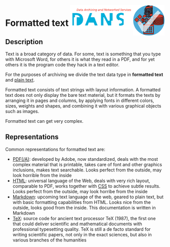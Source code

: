 <img src="../images/formats.png" width="100" align="right"/>
<img src="../images/DANS.png" width="200" align="right"/>

# Formatted text

## Description

Text is a broad category of data.
For some, text is something that you type with Microsoft Word,
for others it is what they read in a PDF, and for yet others it is the
program code they hack in a text editor.

For the purposes of archiving we divide the text data type in 
**formatted text** and [plain text](plainText.md).

Formatted text consists of text strings with layout information.
A formatted text does not only display the bare text material, but it formats
the texts by arranging it in pages and columns, by applying fonts in different
colors, sizes, weights and shapes, and combining it with various graphical
objects such as images.

Formatted text can get very complex.

## Representations

Common representations for formatted text are:

*   [PDF(/A)](../fileTypes/pdfa.md):
    developed by Adobe, now standardized, deals with the most complex material
    that is printable, takes care of font and other graphics inclusions, makes
    text searchable. Looks perfect from the outside, may look horrible from the
    inside
*   [HTML](../fileTypes/html.md):
    universal language of the Web, deals with very rich layout, comparable to
    PDF, works together with [CSS](../fileTypes/css.md) to achieve subtle
    results. Looks perfect from the outside, may look horribe from the inside
*   [Markdown](../fileTypes/markdown.md):
    upcoming text language of the web, geared to plain text, but with basic
    formatting capabilities from HTML. Looks nice from the outside, looks good
    from the inside. This documentation is written in Markdown
*   [TeX](../fileTypes/tex.md):
    source code for ancient text processor TeX (1987), the first one that could
    deliver scientific and mathematical documents with professional typesetting
    quality. TeX is still a de facto standard for writing scientific papers, not
    only in the exact sciences, but also in various branches of the humanities


